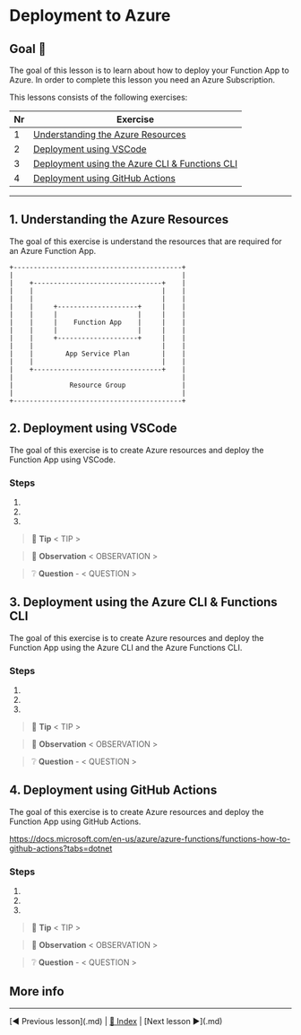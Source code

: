# Deployment to Azure

## Goal 🎯

The goal of this lesson is to learn about how to deploy your Function App to Azure. In order to complete this lesson you need an Azure Subscription.

This lessons consists of the following exercises:

|Nr|Exercise
|-|-
|1|[Understanding the Azure Resources](#1-understanding-the-azure-resources)
|2|[Deployment using VSCode](#2-deployment-using-vscode)
|3|[Deployment using the Azure CLI & Functions CLI](#3-deployment-using-the-azure-cli-&-functions-cli)
|4|[Deployment using GitHub Actions](#4-deployment-using-github-actions)

---

## 1. Understanding the Azure Resources

The goal of this exercise is understand the resources that are required for an Azure Function App.

```text
+------------------------------------------+
|                                          |
|    +--------------------------------+    |
|    |                                |    |
|    |                                |    |
|    |     +--------------------+     |    |
|    |     |                    |     |    |
|    |     |    Function App    |     |    |
|    |     |                    |     |    |
|    |     +--------------------+     |    |
|    |                                |    |
|    |        App Service Plan        |    |
|    |                                |    |
|    +--------------------------------+    |
|                                          |
|              Resource Group              |
|                                          |
+------------------------------------------+
```

## 2. Deployment using VSCode

The goal of this exercise is to create Azure resources and deploy the Function App using VSCode.

### Steps

1.
2.
3.

> 📝 __Tip__ < TIP >

> 🔎 __Observation__ < OBSERVATION >

> ❔ __Question__ - < QUESTION >

## 3. Deployment using the Azure CLI & Functions CLI

The goal of this exercise is to create Azure resources and deploy the Function App using the Azure CLI and the Azure Functions CLI.

### Steps

1.
2.
3.

> 📝 __Tip__ < TIP >

> 🔎 __Observation__ < OBSERVATION >

> ❔ __Question__ - < QUESTION >

## 4. Deployment using GitHub Actions

The goal of this exercise is to create Azure resources and deploy the Function App using GitHub Actions.

https://docs.microsoft.com/en-us/azure/azure-functions/functions-how-to-github-actions?tabs=dotnet
### Steps

1.
2.
3.

> 📝 __Tip__ < TIP >

> 🔎 __Observation__ < OBSERVATION >

> ❔ __Question__ - < QUESTION >

## More info

---
[◀ Previous lesson](<previous>.md) | [🔼 Index](_index.md) | [Next lesson ▶](<next>.md)